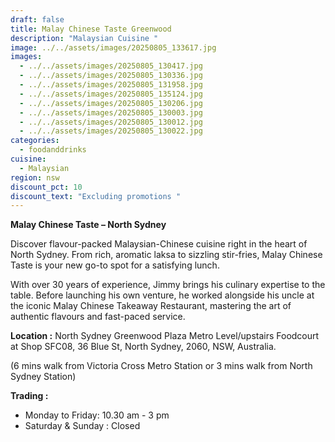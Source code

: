 ```yaml
---
draft: false
title: Malay Chinese Taste Greenwood
description: "Malaysian Cuisine "
image: ../../assets/images/20250805_133617.jpg
images:
  - ../../assets/images/20250805_130417.jpg
  - ../../assets/images/20250805_130336.jpg
  - ../../assets/images/20250805_131958.jpg
  - ../../assets/images/20250805_135124.jpg
  - ../../assets/images/20250805_130206.jpg
  - ../../assets/images/20250805_130003.jpg
  - ../../assets/images/20250805_130012.jpg
  - ../../assets/images/20250805_130022.jpg
categories:
  - foodanddrinks
cuisine:
  - Malaysian
region: nsw
discount_pct: 10
discount_text: "Excluding promotions "
---
```

**Malay Chinese Taste – North Sydney**

Discover flavour-packed Malaysian-Chinese cuisine right in the heart of North Sydney. From rich, aromatic laksa to sizzling stir-fries, Malay Chinese Taste is your new go-to spot for a satisfying lunch.

With over 30 years of experience, Jimmy brings his culinary expertise to the table. Before launching his own venture, he worked alongside his uncle at the iconic Malay Chinese Takeaway Restaurant, mastering the art of authentic flavours and fast-paced service.

**Location :** North Sydney Greenwood Plaza Metro Level/upstairs Foodcourt at Shop SFC08, 36 Blue St, North Sydney, 2060, NSW, Australia. 

(6 mins walk from Victoria Cross Metro Station or 3 mins walk from North Sydney Station)

**Trading :** 

* Monday to Friday: 10.30 am - 3 pm
* Saturday & Sunday : Closed
